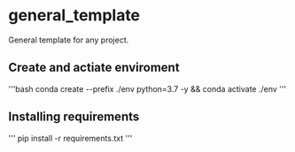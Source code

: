 # general_template
General template for any project.

## Create and actiate enviroment
'''bash
conda create --prefix ./env python=3.7 -y && conda activate ./env
'''

## Installing requirements
'''
pip install -r requirements.txt
'''